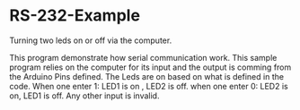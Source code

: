 # RS-232-Example
Turning two leds on or off via the computer.

This program demonstrate how serial communication work.
This sample program relies on the computer for its input and the output is comming from the Arduino Pins defined.
The Leds are on based on what is defined in the code.
When one enter 1: LED1 is on , LED2 is off. when one enter 0: LED2 is on, LED1 is off. Any other input is invalid.
